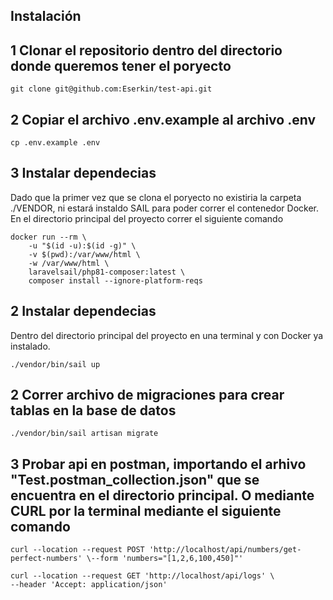 ## Instalación

## 1 Clonar el repositorio dentro del directorio donde queremos tener el poryecto
```
git clone git@github.com:Eserkin/test-api.git
```
## 2 Copiar el archivo .env.example al archivo .env
```
cp .env.example .env
```

## 3 Instalar dependecias
Dado que la primer vez que se clona el poryecto no existiria la carpeta ./VENDOR, ni estará instaldo SAIL para poder correr el contenedor Docker. En el directorio principal del proyecto correr el siguiente comando 
```
docker run --rm \
    -u "$(id -u):$(id -g)" \
    -v $(pwd):/var/www/html \
    -w /var/www/html \
    laravelsail/php81-composer:latest \
    composer install --ignore-platform-reqs
```

## 2 Instalar dependecias
Dentro del directorio principal del proyecto en una terminal y con Docker ya instalado.
```
./vendor/bin/sail up
```

## 2 Correr archivo de migraciones para crear tablas en la base de datos
```
./vendor/bin/sail artisan migrate
```

## 3 Probar api en postman, importando el arhivo "Test.postman_collection.json" que se encuentra en el directorio principal. O mediante CURL por la terminal mediante el siguiente comando 
```
curl --location --request POST 'http://localhost/api/numbers/get-perfect-numbers' \--form 'numbers="[1,2,6,100,450]"'
```
```
curl --location --request GET 'http://localhost/api/logs' \
--header 'Accept: application/json'
```
